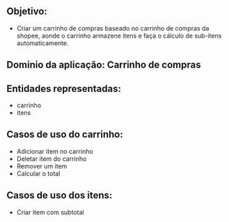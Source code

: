 ## Objetivo:

- Criar um carrinho de compras baseado no carrinho de compras da shopee, aonde o carrinho armazene itens e faça o cálculo de sub-itens automaticamente.

## Dominio da aplicação: Carrinho de compras

## Entidades representadas:

- carrinho
- itens

## Casos de uso do carrinho:

- Adicionar item no carrinho
- Deletar item do carrinho
- Remover um item
- Calcular o total

## Casos de uso dos itens:

- Criar item com subtotal
